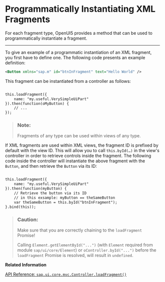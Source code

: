 <!-- loiod6af195124cf430599530668ddea7425 -->

# Programmatically Instantiating XML Fragments

For each fragment type, OpenUI5 provides a method that can be used to programmatically instantiate a fragment.

***

To give an example of a programmatic instantiation of an XML fragment, you first have to define one. The following code presents an example definition:

```xml
<Button xmlns="sap.m" id="btnInFragment" text="Hello World" />
```

This fragment can be instantiated from a controller as follows:

```xml

this.loadFragment({
    name: "my.useful.VerySimpleUiPart"
}).then(function(oMyButton) {
    // ...
});
```

> ### Note:  
> Fragments of any type can be used within views of any type.

If XML fragments are used within XML views, the fragment ID is prefixed by default with the view ID. This will allow you to call `this.byId(…)` in the view's controller in order to retrieve controls inside the fragment. The following code inside the controller will instantiate the above fragment with the `Button`, and then retrieve the `Button` via its ID:

```xml

this.loadFragment({
    name: "my.useful.VerySimpleUiPart"
}).then(function(myButton) {
    // Retrieve the button via its ID
    // in this exsample: myButton == theSameButton
    var theSameButton = this.byId("btnInFragment");
}.bind(this));
```

> ### Caution:  
> Make sure that you are correctly chaining to the `loadFragment` Promise!
> 
> Calling `Element.getElementById("...")` \(with `Element` required from module `sap/ui/core/Element`\) or `oController.byId("...")` before the `loadFragment` Promise is resolved, will result in `undefined`.

**Related Information**  


[API Reference: `sap.ui.core.mvc.Controller.loadFragment()`](https://ui5.sap.com/#/api/sap.ui.core.mvc.Controller/methods/loadFragment)

